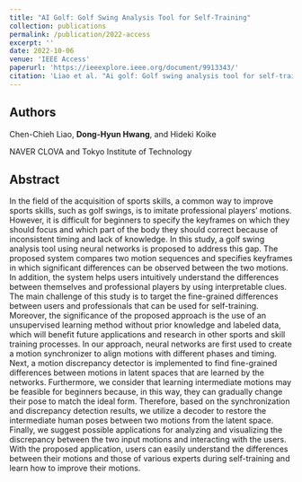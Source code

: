 ```yaml
---
title: "AI Golf: Golf Swing Analysis Tool for Self-Training"
collection: publications
permalink: /publication/2022-access
excerpt: ''
date: 2022-10-06
venue: 'IEEE Access'
paperurl: 'https://ieeexplore.ieee.org/document/9913343/'
citation: 'Liao et al. "Ai golf: Golf swing analysis tool for self-training." IEEE Access 10 (2022): 106286-106295.'
---
```

## Authors
Chen-Chieh Liao, **Dong-Hyun Hwang**, and Hideki Koike

NAVER CLOVA and Tokyo Institute of Technology

## Abstract
In the field of the acquisition of sports skills, a common way to improve sports skills, such as
golf swings, is to imitate professional players’ motions. However, it is difficult for beginners to specify the keyframes on which they should focus and which part of the body they should correct because of inconsistent timing and lack of knowledge. In this study, a golf swing analysis tool using neural networks is proposed to address this gap. The proposed system compares two motion sequences and specifies keyframes in which significant differences can be observed between the two motions. In addition, the system helps users intuitively understand the differences between themselves and professional players by using
interpretable clues. The main challenge of this study is to target the fine-grained differences between users and professionals that can be used for self-training. Moreover, the significance of the proposed approach is the use of an unsupervised learning method without prior knowledge and labeled data, which will benefit future applications and research in other sports and skill training processes. In our approach, neural networks
are first used to create a motion synchronizer to align motions with different phases and timing. Next,
a motion discrepancy detector is implemented to find fine-grained differences between motions in latent
spaces that are learned by the networks. Furthermore, we consider that learning intermediate motions may be feasible for beginners because, in this way, they can gradually change their pose to match the ideal form.
Therefore, based on the synchronization and discrepancy detection results, we utilize a decoder to restore the intermediate human poses between two motions from the latent space. Finally, we suggest possible applications for analyzing and visualizing the discrepancy between the two input motions and interacting with the users. With the proposed application, users can easily understand the differences between their motions and those of various experts during self-training and learn how to improve their motions.